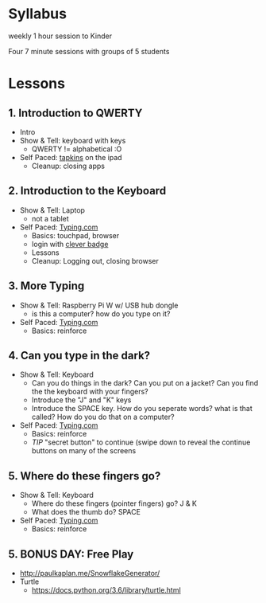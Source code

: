 # Syllabus

weekly 1 hour session to Kinder

Four 7 minute sessions with groups of 5 students

# Lessons

## 1. Introduction to QWERTY
* Intro
* Show & Tell: keyboard with keys
   * QWERTY != alphabetical :O
* Self Paced: [tapkins](https://tapkins.com/) on the ipad
  * Cleanup: closing apps

## 2. Introduction to the Keyboard
* Show & Tell: Laptop
  * not a tablet
* Self Paced: [Typing.com](https://www.typing.com/student/login)
  * Basics: touchpad, browser
  * login with [clever badge](https://clever.com/oauth/district-picker)
  * Lessons
  * Cleanup: Logging out, closing browser 
  
## 3. More Typing
* Show & Tell: Raspberry Pi W w/ USB hub dongle
  * is this a computer?  how do you type on it?  
* Self Paced: [Typing.com](https://www.typing.com/student/login)
  * Basics: reinforce 
  
## 4. Can you type in the dark?
* Show & Tell: Keyboard
  * Can you do things in the dark?  Can you put on a jacket?  Can you find the the keyboard with your fingers?  
  * Introduce the "J" and "K" keys
  * Introduce the SPACE key.  How do you seperate words?  what is that called?  How do you do that on a computer?
* Self Paced: [Typing.com](https://www.typing.com/student/login)
  * Basics: reinforce 
  * *TIP* "secret button" to continue (swipe down to reveal the continue buttons on many of the screens

## 5. Where do these fingers go?
* Show & Tell: Keyboard
  * Where do these fingers (pointer fingers) go?  J & K  
  * What does the thumb do?  SPACE
* Self Paced: [Typing.com](https://www.typing.com/student/login)
  * Basics: reinforce 

## 5. BONUS DAY: Free Play
* http://paulkaplan.me/SnowflakeGenerator/
* Turtle
  * https://docs.python.org/3.6/library/turtle.html



  
  

